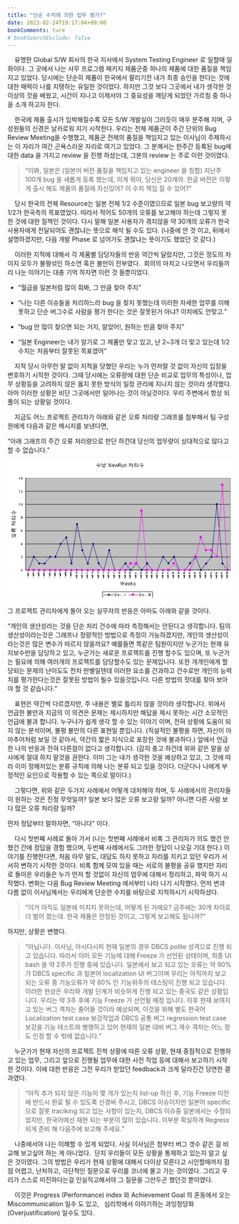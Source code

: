 ```yaml
---
title: "단순 수치에 의한 업무 평가?"
date: 2023-02-24T19:17:04+09:00
bookComments: ture
# bookSearchExclude: false
---
```

    유명한 Global S/W 회사의 한국 지사에서 System Testing Engineer 로 일할때 일화이다. 그 곳에서 나는 사무 프로그램 패키지 제품군중 하나의 제품에 대한 품질을 책임 지고 있었다. 당시에는 단순히 제품이 한국에서 팔리기전 내가 최종 승인을 한다는 것에 대한 매력이 나를 지탱하는 유일한 것이었다. 하지만 그것 보다 그곳에서 내가 생각한 것 이상의 것을 배웠고, 시간이 지나고 이제서야 그 중요성을 깨닫게 되었던 가르침 중 하나을 소개 하고자 한다.  

    한국에 제품 출시가 임박해질수록 모든 S/W 개발실이 그러듯이 매우 분주해 지며, 구성원들의 신경은 날카로워 지기 시작한다. 우리는 전체 제품군이 주간 단위의 Bug Review Meeting을 수행했고, 제품군 전체의 품질을 책임지고 있는 이사님이 주제하시는 이 자리가 여간 곤욕스러운 자리로 여기고 있었다. 그 분께서는 한주간 등록된 bug에 대한 data 을 가지고 review 을 진행 하셨는데, 그분의 review 는 주로 이런 것이였다.  

>“이봐, 일본은 (일본어 버전 품질을 책임지고 있는 engineer 을 칭함) 지난주 100개 bug 을 새롭게 등록 했는데, 
이게 뭐야, 당신은 20개야. 한글 버전은 이렇게 출시 해도 제품의 품질에 자신있어? 이 수치 책임 질 수 있어?”  


    당시 한국의 전체 Resource는 일본 전체 1/2 수준이였으므로 일본 bug 보고량의 약 1/2가 한국측의 목표였었다. 따라서 적어도 50개의 오류를 보고해야 하는데 그렇지 못한 것에 대한 질책인 것이다. 다시 말해 일본 사용자가 겪지않을 약 30개의 오류가 한국 사용자에게 전달되어도 괜찮냐는 뜻으로 해석 될 수도 있다. (나중에 안 것 이고, 뒤에서 설명하겠지만, 다음 개발 Phase 로 넘어가도 괜찮냐는 뜻이기도 했었던 것 같다.)  

    이러한 지적에 대해서 각 제품별 담당자들의 반응 약간씩 달랐지만, 그것은 정도의 차이지 모두가 불평섞인 하소연 혹은 불만이 전부였다.  회의의 마치고 나오면서 우리들끼리 나눈 이야기는 대충 기억 하자면 이런 것 들뿐이었다.  

- “월급을 일본처럼 많이 줘봐, 그 만큼 찾아 주지”  

- “나는 다른 이슈들을 처리하느라 bug 을 찾지 못했는데 이러한 자세한 업무를 이해 못하고 단순 버그수로 사람을 평가 한다는 것은 잘못된거 아냐? 이치에도 안맞고.”  

- “bug 만 많이 찾으면 되는 거지, 알았어!, 원하는 만큼 찾아 주지”  

- “일본 Engineer는 내가 알기로 그 제품만 맞고 있고, 난 2~3개 더 맞고 있는데 1/2 수치는 처음부터 잘못된 목표였어”  


    지적 당시 아무런 말 없이 지적을 당했던 우리는 누가 먼저랄 것 없이 자신의 입장을 변호하기 시작한 것이다. 그때 당시에는 오류량에 대한 단순 비교로 업무의 특성이나, 업무 상황등을 고려하지 않은 옳지 못한 방식의 일정 관리에 지나지 않는 것이라 생각했다. 아마 이러한 상황은 비단 그곳에서만 일어나는 것이 아닐것이다. 우리 주변에서 항상 되풀이 되는 상황일 것이다.   

    지금도 어느 프로젝트 관리자가 아래와 같은 오류 처리량 그래프를 첨부해서 팀 구성원에게 다음과 같은 메시지를 보낸다면,  

“아래 그래프의 주간 오류 처리량으로 판단 하건대 당신의 업무량이 상대적으로 많다고 할 수 없습니다.”  

![매트릭스](metrix.png)

그 프로젝트 관리자에게 돌아 오는 실무자의 반응은 아마도 아래와 같을 것이다.   

“개인의 생산성라는 것을 단순 처리 건수에 따라 측정해서는 안된다고 생각합니다. 팀의 생산성이라는것은 그래프나 정량적인 방법으로 측정이 가능하겠지만, 개인의 생산성이라는것은 많은 변수가 따르지 않을까요? 예를들면 똑같은 팀원이지만 누군가는 현재 유지보수만을 담당하고 있고, 누군가는 새로운 프로젝트를 진행 할수도 있으며, 또 누군가는 필요에 의해 여러개의 프로젝트를 담당할수도 있는 문제입니다. 또한 개개인에게 할당되는 문제의 난이도도 천차 만별일텐데 이러한 요소를 간과하고 건수로만 개인의 능력치를 평가한다는것은 잘못된 방법이 될수 있을것입니다. 다른 방법의 잣대를 찾아 보아야 할 것 같습니다.”  

    표현은 약간씩 다르겠지만, 주 내용은 별로 틀리지 않을 것이라 생각합니다. 위에서 언급한 불만과 지금의 이 의견은 문제는 제시하지만 해답을 제시 못하는 시간 소모적인 언급에 불과 합니다. 누구나가 쉽게 생각 할 수 있는 이야기 이며, 전혀 상황에 도움이 되지 않는 분석이며, 불평 불만의 다른 표현일 뿐입니다. (직설적인 불평을 하면, 자신이 아마추어처럼 보일 것 같아서, 약간의 짧은 지식으로 포장한 것에 불과하다.) 앞에서 언급한 나의 반응과 전혀 다른점이 없다고 생각합니다. (감히 충고 하건데 위와 같은 말을 상사에게 절대 하지 말것을 권한다. 이미 그는 내가 생각한 것을 예상하고 있고, 그 것에 따라 이미 정해저있는 분류 규칙에 의해 나는 분류 되고 있을 것이다. 더군다나 나에게 부정적인 요인으로 작용할 수 있는 쪽으로 말이다.)  

    그렇다면, 위와 같은 두가지 사례에서 어떻게 대처해야 하며, 두 사례에서의 관리자들이 원하는 것은 진정 무엇일까? 일본 보다 많은 오류 보고량 일까? 아니면 다른 사람 보다 많은 오류 처리량 일까?  

먼저 정답부터 말하자면, “아니다” 이다.   

    다시 첫번째 사례로 돌아 가서 (나는 첫번째 사례에서 비록 그 관리자가 의도 했건 안했건 간에 정답을 경험 했으며, 두번째 사례에서도 그러한 정답이 나오길 기대 한다.) 이야기를 진행한다면, 처음 아무 말도, 대답도 하지 못하고 자리를 지키고 있던 우리가 서서히 변하기 시작한 것이다. 비록 함께 모여 있을 때는 서로의 불평을 공유 했지만 자리로 돌아온 우리들은 누가 먼저 할 것없이 자신의 업무에 대해서 정리하고, 파악 하기 시작했다. 변화는 다음 Bug Review Meeting 에서부터 나타 나기 시작했다. 먼저 번과 다름 없이 이사님께서는 우리에게 단순한 수치를 바탕으로 지적하시기 시작하셨다.  

>“이거 아직도 일본에 미치지 못하는데, 어떻게 된 거에요? 금주에는 30개 차이로 더 벌어 졌는데. 한국 제품은 안정된 것이고, 그렇게 보고해도 됩니까?”   


하지만, 상황은 변했다.  

>“아닙니다. 이사님, 아시다시피 현재 일본의 경우 DBCS polite 성격으로 진행 되고 있습니다. 따라서 이미 모든 기능에 대해 Freeze 가 선언된 상태이며, 최종 UI bash 을 약 2주가 진행 중에 있습니다. 일본에서 보고 되고 있는 오류는 약 90% 가 DBCS specific 과 일본어 localization UI 버그이며 우리는 아직까지 보고 되는 오류 중 기능오류가 약 80% 인 기능위주의 테스팅이 진행 되고 있습니다. 이러한 현상은 우리와 개발 단계가 비슷하게 진행 되고 있는 중국도 같은 상황입니다. 우리는 약 3주 후에 기능 Freeze 가 선언될 예정 입니다. 이후 현재 보여지고 있는 버그 격차는 줄어들 것이라 예상되며, 이것을 위해 별도 한국어 Localization test case 보강작업과 DBCS 공통 버그 regression test case 보강을 기능 테스트와 병행하고 있어 현재의 일본 대비 버그 개수 격차는 어느 정도 인정 할 수 밖에 없습니다.”  

    누군가가 현재 자신의 프로젝트 진척 상황에 따른 오류 상황, 현재 중점적으로 진행하고 있는 업무, 그리고 앞으로 진행될 업무에 대한 사전 작업 등에 대해서 보고하기 시작한 것이다. 이에 대한 반응은 그전 우리가 받았던 feedback과 크게 달라진건 당연한 결과였다.  

>“아직 추가 되지 않은 기능이 몇 개가 있는지 list-up 하신 후, 기능 Freeze 이전에 반드시 완료 될 수 있도록 신경써 주시고, DBCS 이슈이지만 일본어 specific 으로 잘못 traciking 되고 있는 사항이 있는지, DBCS 이슈중 일본에서는 수정되었지만, 한국어에선 재현 되는 부분이 많이 있습니다. 이부분 확실하게 Regress 되게 준비 해 다음주에 보고해 주세요.”  

    나중에서야 나는 이해할 수 있게 되었다. 사실 이사님은 첨부터 버그 갯수 같은 걸 비교해 보고싶어 하는 게 아니었다.  단지 우리들이 모든 상황을 통제하고 있는지 알고 싶은 것이였다. 그의 방법은 우리가 현재 상황에 대해서 더이상 모른다고 시인할때까지 점점 어렵고, 난처하고, 극단적인 질문으로 우리를 코너에 몰고 가는 것이였다. 그리고 우리가 스스로 미진하다는걸 인실직고해서야 그 질문을 그만두곤 했던것 뿐이였다.  

    이것은 Progress (Performance) index 와 Achievement Goal 의 혼동에서 오는 Miscommunication 일수 도 있고,   
심리학에서 이야기하는 과잉정당화 (Overjustification) 일수도 있다.    